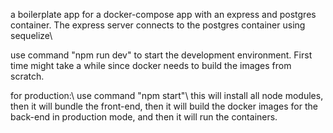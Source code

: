 a boilerplate app for a docker-compose app with an express and postgres container. The express server connects to the postgres container using sequelize\\

use command "npm run dev" to start the development environment. First time might take a while since docker needs to build the images from scratch.

for production:\\
use command "npm start"\\
this will install all node modules, then it will bundle the front-end, then it will build the docker images for the back-end in production mode, and then it will run the containers.
